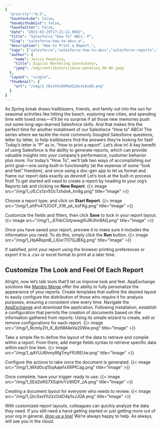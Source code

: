 ```yaml
---
{
  "priority":"0.5",
  "haveYoutube": false,
  "haveGithubGist": false,
  "haveTwitter": false,
  "date": "2023-03-29T17:21:12.000Z",
  "title": "Salesforce “How To” ABCs: P",
  "Slug": "salesforce-how-to-abcs-p",
  "description": "How to Print a Report.",
  "tags": ["salesforce","salesforce-how-to-abcs","salesforce-reports","salesforce-how-to","salesforce-users"],
  "author": {
    "name": Jessie Penaloza,
    "title": Digital Marketing Coordinator,
    "jpeg": /img/contributors/jesus-penaloza_88-88.jpeg
  },
  "layout": "single",
  "thumbnail": {
    "url": "/img/1_tDivhVzQVMzHZiHLVLKu0Q.png"
  }
}
---
```

As Spring break draws trailblazers, friends, and family out into the sun for seasonal activities like hitting the beach, exploring new cities, and spending time with loved ones — it’ll be no surprise if all those new memories push out some long-ago-learned Salesforce skills. And that makes this the perfect time for another installment of our Salesforce “How to” ABCs! The series where we tackle the most commonly Googled Salesforce questions, letter by letter, to help trailblazers find the answers they’re looking for fast!
Today’s letter is “P” as in, “How to print a report”. Let’s dive in!
A key benefit of using Salesforce is the ability to generate reports, which can provide valuable insights into your company’s performance, customer behavior plus more.
For today’s “How To”, we’ll talk two ways of accomplishing our print goal — one using built-in functionality (at the expense of some “look and feel” freedom), and once using a doc-gen app to let us format and frame our report data exactly as desired!
Let’s look at the built-in process first! To get started will need to create a report by heading to your org’s Reports tab and clicking on <strong>New Report</strong>.
{{< image src="/img/1_ufLCs1zv5OcTzhdvA_hn8g.png" title="Image" >}}

Choose a report type, and click on <strong>Start Report</strong>.
{{< image src="/img/1_ehPv47UOOF_XW_pk_ksFKg.png" title="Image" >}}

Customize the fields and filters, then click <strong>Save</strong> to lock in your report layout.
{{< image src="/img/1__67nbC2dywwg0lJRUhn9AQ.png" title="Image" >}}

Once you have saved your report, preview it to make sure it includes the information you need. To do this, simply click the <strong>Run</strong> button.
{{< image src="/img/1_HpARspnB_LlGxr7O7QJBXg.png" title="Image" >}}

If satisfied, print your report using the browser printing preferences or export it to a .csv or excel format to print at a later time.

## Customize The Look and Feel Of Each Report

Alright, now let’s talk tools that’ll let us improve look and feel. AppExchange solutions like [Mambo Merge](https://www.mambomerge.com/) offer the ability to fully personalize the appearance of your reports. Create templates that outline the desired layout to easily configure the distribution of those who require it for analysis purposes, ensuring a consistent view every time.
Navigate the [AppExchange](https://appexchange.salesforce.com/listingDetail?listingId=a0N3u00000MBinOEAT&amp;tab=e) and download the application. Following installation, establish a configuration that permits the creation of documents based on the information gathered from reports.
Using its simple wizard to create, edit or remove configurations for each report.
{{< image src="/img/1_RcmlyZH_K_BzNM4eVa20Ww.png" title="Image" >}}

Take a simple file to define the layout of the data to retrieve and compile within a report. From there, add merge fields syntax to retrieve specific data within each line item.
{{< image src="/img/1_qAYUJ6hmy8fgTmyFfU6EUw.png" title="Image" >}}

Configure the actions to take once the document is generated.
{{< image src="/img/1_MXd0cq15qAajefxXRPfCag.png" title="Image" >}}

Once complete, have your trigger ready to use.
{{< image src="/img/1_5Ed2eRS7XSqHvYzWIDY_zA.png" title="Image" >}}

Creating a document layout for everyone who needs to review.
{{< image src="/img/1_QicSssYh2zzOdO4p1xJJQA.png" title="Image" >}}

With customized report layouts, colleagues can quickly analyze the data they need. If you still need a hand getting started or just getting more out of your org in general, [drop us a line!](https://appexchange.salesforce.com/appxConsultingListingDetail?listingId=a0N30000001gF9jEAE) We’re always happy to help.
As always, will see you in the cloud.
